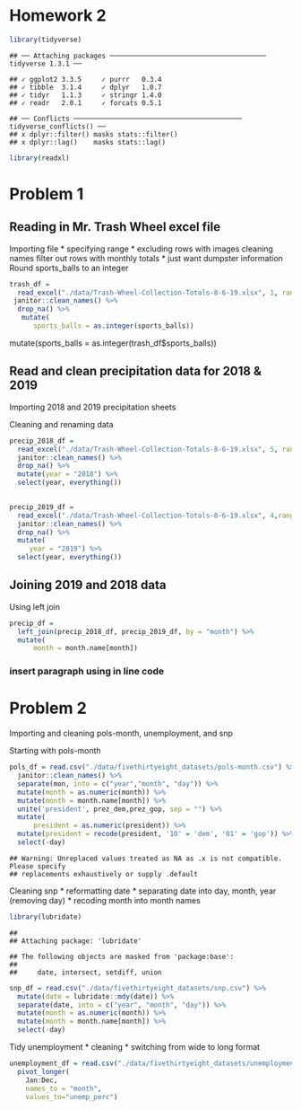 Homework 2
================

``` r
library(tidyverse)
```

    ## ── Attaching packages ─────────────────────────────────────── tidyverse 1.3.1 ──

    ## ✓ ggplot2 3.3.5     ✓ purrr   0.3.4
    ## ✓ tibble  3.1.4     ✓ dplyr   1.0.7
    ## ✓ tidyr   1.1.3     ✓ stringr 1.4.0
    ## ✓ readr   2.0.1     ✓ forcats 0.5.1

    ## ── Conflicts ────────────────────────────────────────── tidyverse_conflicts() ──
    ## x dplyr::filter() masks stats::filter()
    ## x dplyr::lag()    masks stats::lag()

``` r
library(readxl)
```

# Problem 1

## Reading in Mr. Trash Wheel excel file

Importing file \* specifying range \* excluding rows with images
cleaning names filter out rows with monthly totals \* just want dumpster
information Round sports\_balls to an integer

``` r
trash_df = 
  read_excel("./data/Trash-Wheel-Collection-Totals-8-6-19.xlsx", 1, range = "A2:N408") %>%
 janitor::clean_names() %>% 
  drop_na() %>% 
   mutate(
      sports_balls = as.integer(sports_balls))
```

mutate(sports\_balls = as.integer(trash\_df$sports\_balls))

## Read and clean precipitation data for 2018 & 2019

Importing 2018 and 2019 precipitation sheets

Cleaning and renaming data

``` r
precip_2018_df = 
  read_excel("./data/Trash-Wheel-Collection-Totals-8-6-19.xlsx", 5, range = "A2:B15") %>% 
  janitor::clean_names() %>% 
  drop_na() %>% 
  mutate(year = "2018") %>% 
  select(year, everything())
  

precip_2019_df = 
  read_excel("./data/Trash-Wheel-Collection-Totals-8-6-19.xlsx", 4,range = "A2:B15") %>% 
  janitor::clean_names() %>% 
  drop_na() %>% 
  mutate(
     year = "2019") %>% 
  select(year, everything())
```

## Joining 2019 and 2018 data

Using left join

``` r
precip_df = 
  left_join(precip_2018_df, precip_2019_df, by = "month") %>% 
  mutate(
      month = month.name[month])
```

### insert paragraph using in line code

# Problem 2

Importing and cleaning pols-month, unemployment, and snp

Starting with pols-month

``` r
pols_df = read.csv("./data/fivethirtyeight_datasets/pols-month.csv") %>% 
  janitor::clean_names() %>% 
  separate(mon, into = c("year","month", "day")) %>%  
  mutate(month = as.numeric(month)) %>% 
  mutate(month = month.name[month]) %>% 
  unite('president', prez_dem,prez_gop, sep = "") %>% 
  mutate(
      president = as.numeric(president)) %>% 
  mutate(president = recode(president, '10' = 'dem', '01' = 'gop')) %>% 
  select(-day)
```

    ## Warning: Unreplaced values treated as NA as .x is not compatible. Please specify
    ## replacements exhaustively or supply .default

Cleaning snp \* reformatting date \* separating date into day, month,
year (removing day) \* recoding month into month names

``` r
library(lubridate)
```

    ## 
    ## Attaching package: 'lubridate'

    ## The following objects are masked from 'package:base':
    ## 
    ##     date, intersect, setdiff, union

``` r
snp_df = read.csv("./data/fivethirtyeight_datasets/snp.csv") %>% 
  mutate(date = lubridate::mdy(date)) %>% 
  separate(date, into = c("year", "month", "day")) %>% 
  mutate(month = as.numeric(month)) %>% 
  mutate(month = month.name[month]) %>% 
  select(-day)
```

Tidy unemployment \* cleaning \* switching from wide to long format

``` r
unemployment_df = read.csv("./data/fivethirtyeight_datasets/unemployment.csv") %>% 
  pivot_longer(
    Jan:Dec,
    names_to = "month",
    values_to="unemp_perc")
```
